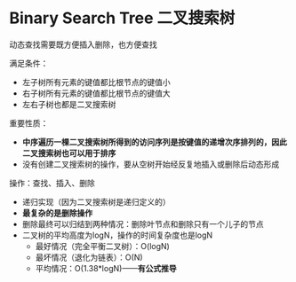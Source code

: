 # Binary Search Tree 二叉搜索树
动态查找需要既方便插入删除，也方便查找

满足条件：
- 左子树所有元素的键值都比根节点的键值小
- 右子树所有元素的键值都比根节点的键值大
- 左右子树也都是二叉搜索树

重要性质：
- **中序遍历一棵二叉搜索树所得到的访问序列是按键值的递增次序排列的，因此二叉搜索树也可以用于排序**
- 没有创建二叉搜索树的操作，要从空树开始经反复地插入或删除后动态形成

操作：查找、插入、删除
- 递归实现（因为二叉搜索树是递归定义的）
- **最复杂的是删除操作**
- 删除最终可以归结到两种情况：删除叶节点和删除只有一个儿子的节点
- 二叉树的平均高度为logN，操作的时间复杂度也是logN
  - 最好情况（完全平衡二叉树）：O(logN)
  - 最坏情况（退化为链表）：O(N)
  - 平均情况：O(1.38*logN)——**有公式推导**
